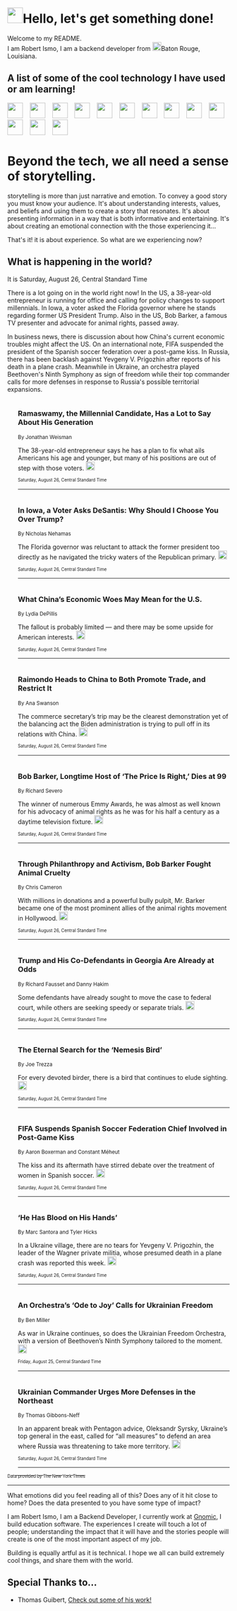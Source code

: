 <h1><img src="https://emojis.slackmojis.com/emojis/images/1643514375/3493/hot-coffee.gif?1643514375" width="35"/>Hello, let's get something done!</h1>

<p>Welcome to my README.<br/>
I am Robert Ismo, I am a backend developer from <img src="https://emojis.slackmojis.com/emojis/images/1638395689/50435/moulin_rouge.png?1638395689" width="20"/>Baton Rouge, Louisiana.</p>
<h2>A list of some of the cool technology I have used or am learning!</h2>
<p>
<img src="https://emojis.slackmojis.com/emojis/images/1643516091/21142/meow_bongotap.gif?1643516091" width="35" alt="">
<img src="https://img.shields.io/badge/Favorite%20Frontend%20Framework-SvelteKit-f83903" alt="">
<img src="https://img.shields.io/badge/Second%20Favorite-Vue-40b581" alt="">
<img src="https://img.shields.io/badge/Most%20Used%20Runtime-Nodejs-78b061" alt="">
<img src="https://emojis.slackmojis.com/emojis/images/1643517416/34482/fire.gif?1643517416" width="35" alt="">
<img src="https://img.shields.io/badge/Javascript%20But%20Better-Typescript-0078ca" alt="">
<img src="https://img.shields.io/badge/Favorite%20Language-Elixir-3e244d" alt="">
<img src="https://img.shields.io/badge/Containerize%20Everything-Docker-6ac9ef" alt="">
<img src="https://emojis.slackmojis.com/emojis/images/1643514596/5999/meow_party.gif?1643514596" width="35" alt="">
<img src="https://img.shields.io/badge/API%20Love%20Language-Graphql-de32a5" alt="">
<img src="https://img.shields.io/badge/Our%20Favorite%20Version%20Controller-Git-e94f33" alt="">
<img src="https://img.shields.io/badge/Favorite%20Database-Redis-d42d1d" alt="">
<img src="https://emojis.slackmojis.com/emojis/images/1643514559/5584/deployparrot.gif?1643514559" width="35" alt="">
<img src="https://img.shields.io/badge/Container%20Interstate-RabbitMQ-f66200" alt="">
<img src="https://img.shields.io/badge/Gotta%20Learn-Kubernetes-316adf" alt="">
<img src="https://img.shields.io/badge/Really%20Mature%20Now-WASM-654fef" alt="">
<img src="https://emojis.slackmojis.com/emojis/images/1666642497/61942/dance_vibe.gif?1666642497" width="35" alt="">
<img src="https://img.shields.io/badge/For%20My%20M1-ARM64-657d96" alt="">
<img src="https://img.shields.io/badge/Loving%20This%20So%20Much-TailwindCSS-17bcb5" alt="">
<img src="https://img.shields.io/badge/Cool%20Build%20Tool-Vite-f9cb24" alt="">
<img src="https://emojis.slackmojis.com/emojis/images/1669231376/62819/working-on-it.gif?1669231376" width="35" alt="">
<img src="https://img.shields.io/badge/Fun%20and%20Easy%20Database-MongoDB-5f8c49" alt="">
<img src="https://img.shields.io/badge/JS%20Life%20Support-NPM-c73737" alt="">
<img src="https://img.shields.io/badge/I%20Liked%20It-DynamoDB-0073b9" alt="">
<img src="https://emojis.slackmojis.com/emojis/images/1643514045/46/question.gif?1643514045" width="35" alt="">
<img src="https://img.shields.io/badge/cool-React-60d6f9" alt="">
<img src="https://img.shields.io/badge/Future%20Big%20Project-Lambda-f37e00" alt="">
<img src="https://img.shields.io/badge/NPM%20But%20Better-PNPM-f1aa07" alt="">
<img src="https://emojis.slackmojis.com/emojis/images/1643514943/9662/fbwow.gif?1643514943" width="35" alt="">
<img src="https://img.shields.io/badge/First%20Language-C-662079" alt="">
<img src="https://img.shields.io/badge/Where%20I%20Deploy%20Frontend-Vercel-000000" alt="">
<img src="https://img.shields.io/badge/Who%20Does%20not%20Want%20an%20App-Swift-f9492a" alt="">
<img src="https://emojis.slackmojis.com/emojis/images/1643514058/151/javascript.png?1643514058" width="35" alt="">
<img src="https://img.shields.io/badge/cool-Python-fbd542" alt="">
<img src="https://img.shields.io/badge/Favorite%20Something-Stripe-656cdc" alt="">
<img src="https://img.shields.io/badge/Of%20Course-HTML5-ed6327" alt="">
<img src="https://emojis.slackmojis.com/emojis/images/1660415405/60731/bomb.gif?1660415405" width="35" alt="">
<img src="https://img.shields.io/badge/hate-CSS-2964ec" alt="">
<img src="https://img.shields.io/badge/Learning-CircleCI-141215" alt="">
<img src="https://img.shields.io/badge/Learning-Rust-fbbb3b" alt="">
<img src="https://emojis.slackmojis.com/emojis/images/1660415397/60712/writing-hand.gif?1660415397" width="35" alt="">
<img src="https://img.shields.io/badge/Dev%20Browser%20of%20Choice-Firefox-cc4e26" alt="">
<img src="https://img.shields.io/badge/Recoverying%20From%20Windows-UNIX-1781e3" alt="">
<img src="https://img.shields.io/badge/LOVE-LogSeq-90c1c2" alt="">
<img src="https://emojis.slackmojis.com/emojis/images/1643514066/223/kirby.gif?1643514066" width="35" alt="">
<img src="https://img.shields.io/badge/Daily%20Driver-MacOS-e6e6e8" alt="">
<img src="https://img.shields.io/badge/Git%20Server-Github-000000" alt="">
<img src="https://img.shields.io/badge/enjoyable-EC2-f17428" alt="">
<img src="https://emojis.slackmojis.com/emojis/images/1643514239/2069/excited.gif?1643514239" width="35" alt="">
</p>
<h1>Beyond the tech, we all need a sense of storytelling.</h1>
<p>storytelling is more than just narrative and emotion. To convey a good story you must know your audience. It's about understanding interests, values, and beliefs and using them to create a story that resonates. It's about presenting information in a way that is both informative and entertaining. It's about creating an emotional connection with the those experiencing it...</p>
<p>That's it! it is about experience. So what are we experiencing now?</p>
<h2>What is happening in the world?</h2>
<p>It is Saturday, August 26, Central Standard Time</p>
<p>
There is a lot going on in the world right now! In the US, a 38-year-old entrepreneur is running for office and calling for policy changes to support millennials. In Iowa, a voter asked the Florida governor where he stands regarding former US President Trump. Also in the US, Bob Barker, a famous TV presenter and advocate for animal rights, passed away. 

In business news, there is discussion about how China&#39;s current economic troubles might affect the US. On an international note, FIFA suspended the president of the Spanish soccer federation over a post-game kiss. 
In Russia, there has been backlash against Yevgeny V. Prigozhin after reports of his death in a plane crash. Meanwhile in Ukraine, an orchestra played Beethoven&#39;s Ninth Symphony as sign of freedom while their top commander calls for more defenses in response to Russia&#39;s possible territorial expansions.</p>
<ol>
<img src="https://img.shields.io/badge/-us-blue" alt="">
<h3>Ramaswamy, the Millennial Candidate, Has a Lot to Say About His Generation</h3>
<sub>By Jonathan Weisman</sub>
<p>The 38-year-old entrepreneur says he has a plan to fix what ails Americans his age and younger, but many of his positions are out of step with those voters.  <a href="https://nyti.ms/45I0b8v"><img src="https://developer.nytimes.com/files/poweredby_nytimes_30b.png?v=1583354208352" height="20"></a></p>
<sub><sub>Saturday, August 26, Central Standard Time</sub></sub>
<hr/>
<img src="https://img.shields.io/badge/-us-blue" alt="">
<h3>In Iowa, a Voter Asks DeSantis: Why Should I Choose You Over Trump?</h3>
<sub>By Nicholas Nehamas</sub>
<p>The Florida governor was reluctant to attack the former president too directly as he navigated the tricky waters of the Republican primary.  <a href="https://nyti.ms/3QVHOIQ"><img src="https://developer.nytimes.com/files/poweredby_nytimes_30b.png?v=1583354208352" height="20"></a></p>
<sub><sub>Saturday, August 26, Central Standard Time</sub></sub>
<hr/>
<img src="https://img.shields.io/badge/-business-blue" alt="">
<h3>What China’s Economic Woes May Mean for the U.S.</h3>
<sub>By Lydia DePillis</sub>
<p>The fallout is probably limited — and there may be some upside for American interests.  <a href="https://nyti.ms/47PtZSh"><img src="https://developer.nytimes.com/files/poweredby_nytimes_30b.png?v=1583354208352" height="20"></a></p>
<sub><sub>Saturday, August 26, Central Standard Time</sub></sub>
<hr/>
<img src="https://img.shields.io/badge/-business-blue" alt="">
<h3>Raimondo Heads to China to Both Promote Trade, and Restrict It</h3>
<sub>By Ana Swanson</sub>
<p>The commerce secretary’s trip may be the clearest demonstration yet of the balancing act the Biden administration is trying to pull off in its relations with China.  <a href="https://nyti.ms/463vQS7"><img src="https://developer.nytimes.com/files/poweredby_nytimes_30b.png?v=1583354208352" height="20"></a></p>
<sub><sub>Saturday, August 26, Central Standard Time</sub></sub>
<hr/>
<img src="https://img.shields.io/badge/-arts-blue" alt="">
<h3>Bob Barker, Longtime Host of ‘The Price Is Right,’ Dies at 99</h3>
<sub>By Richard Severo</sub>
<p>The winner of numerous Emmy Awards, he was almost as well known for his advocacy of animal rights as he was for his half a century as a daytime television fixture.  <a href="https://nyti.ms/3qPbv3Q"><img src="https://developer.nytimes.com/files/poweredby_nytimes_30b.png?v=1583354208352" height="20"></a></p>
<sub><sub>Saturday, August 26, Central Standard Time</sub></sub>
<hr/>
<img src="https://img.shields.io/badge/-us-blue" alt="">
<h3>Through Philanthropy and Activism, Bob Barker Fought Animal Cruelty</h3>
<sub>By Chris Cameron</sub>
<p>With millions in donations and a powerful bully pulpit, Mr. Barker became one of the most prominent allies of the animal rights movement in Hollywood.  <a href="https://nyti.ms/3qPmN8e"><img src="https://developer.nytimes.com/files/poweredby_nytimes_30b.png?v=1583354208352" height="20"></a></p>
<sub><sub>Saturday, August 26, Central Standard Time</sub></sub>
<hr/>
<img src="https://img.shields.io/badge/-us-blue" alt="">
<h3>Trump and His Co-Defendants in Georgia Are Already at Odds</h3>
<sub>By Richard Fausset and Danny Hakim</sub>
<p>Some defendants have already sought to move the case to federal court, while others are seeking speedy or separate trials.  <a href="https://nyti.ms/3OVAzhw"><img src="https://developer.nytimes.com/files/poweredby_nytimes_30b.png?v=1583354208352" height="20"></a></p>
<sub><sub>Saturday, August 26, Central Standard Time</sub></sub>
<hr/>
<img src="https://img.shields.io/badge/-science-blue" alt="">
<h3>The Eternal Search for the ‘Nemesis Bird’</h3>
<sub>By Joe Trezza</sub>
<p>For every devoted birder, there is a bird that continues to elude sighting.  <a href="https://nyti.ms/3QV0M2g"><img src="https://developer.nytimes.com/files/poweredby_nytimes_30b.png?v=1583354208352" height="20"></a></p>
<sub><sub>Saturday, August 26, Central Standard Time</sub></sub>
<hr/>
<img src="https://img.shields.io/badge/-world-blue" alt="">
<h3>FIFA Suspends Spanish Soccer Federation Chief Involved in Post-Game Kiss</h3>
<sub>By Aaron Boxerman and Constant Méheut</sub>
<p>The kiss and its aftermath have stirred debate over the treatment of women in Spanish soccer.  <a href="https://nyti.ms/3EeyKr8"><img src="https://developer.nytimes.com/files/poweredby_nytimes_30b.png?v=1583354208352" height="20"></a></p>
<sub><sub>Saturday, August 26, Central Standard Time</sub></sub>
<hr/>
<img src="https://img.shields.io/badge/-world-blue" alt="">
<h3>‘He Has Blood on His Hands’</h3>
<sub>By Marc Santora and Tyler Hicks</sub>
<p>In a Ukraine village, there are no tears for Yevgeny V. Prigozhin, the leader of the Wagner private militia, whose presumed death in a plane crash was reported this week.  <a href="https://nyti.ms/47RIx4a"><img src="https://developer.nytimes.com/files/poweredby_nytimes_30b.png?v=1583354208352" height="20"></a></p>
<sub><sub>Saturday, August 26, Central Standard Time</sub></sub>
<hr/>
<img src="https://img.shields.io/badge/-arts-blue" alt="">
<h3>An Orchestra’s ‘Ode to Joy’ Calls for Ukrainian Freedom</h3>
<sub>By Ben Miller</sub>
<p>As war in Ukraine continues, so does the Ukrainian Freedom Orchestra, with a version of Beethoven’s Ninth Symphony tailored to the moment.  <a href="https://nyti.ms/47KOYpw"><img src="https://developer.nytimes.com/files/poweredby_nytimes_30b.png?v=1583354208352" height="20"></a></p>
<sub><sub>Friday, August 25, Central Standard Time</sub></sub>
<hr/>
<img src="https://img.shields.io/badge/-world-blue" alt="">
<h3>Ukrainian Commander Urges More Defenses in the Northeast</h3>
<sub>By Thomas Gibbons-Neff</sub>
<p>In an apparent break with Pentagon advice, Oleksandr Syrsky, Ukraine’s top general in the east, called for “all measures” to defend an area where Russia was threatening to take more territory.  <a href="https://nyti.ms/47GEpng"><img src="https://developer.nytimes.com/files/poweredby_nytimes_30b.png?v=1583354208352" height="20"></a></p>
<sub><sub>Saturday, August 26, Central Standard Time</sub></sub>
<hr/>
</ol>
<a href="https://developer.nytimes.com"><sub><sub>Data provided by The New York Times</sub></sub></a>
<hr/>
<p>What emotions did you feel reading all of this? Does any of it hit close to home? Does the data presented to you have some type of impact?</p>
<p>I am Robert Ismo, I am a Backend Developer, I currently work at <a href="https://gnomic.education/">Gnomic</a>, I build education software. The experiences I create will touch a lot of people; understanding the impact that it will have and the stories people will create is one of the most important aspect of my job.</p>
<p>Building is equally artful as it is technical. I hope we all can build extremely cool things, and share them with the world.</p>
<h2>Special Thanks to...</h2>
<ul>
<li>Thomas Guibert, <a href="https://github.com/thmsgbrt/thmsgbrt">Check out some of his work!</a></li>
</ul>
